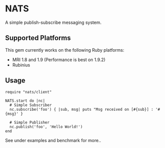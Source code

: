 # NATS

A simple publish-subscribe messaging system.

## Supported Platforms

This gem currently works on the following Ruby platforms:

- MRI 1.8 and 1.9 (Performance is best on 1.9.2)
- Rubinius

## Usage

    require "nats/client"

    NATS.start do |nc|
      # Simple Subscriber
      nc.subscribe('foo') { |sub, msg| puts "Msg received on [#{sub}] : '#{msg}' }

      # Simple Publisher
      nc.publish('foo', 'Hello World!')
    end

See under examples and benchmark for more..